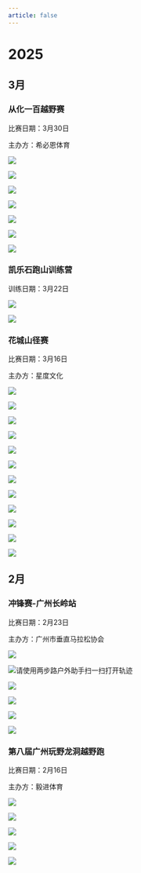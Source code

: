 ```yaml
---
article: false
---
```


# 2025

## 3月

### 从化一百越野赛

比赛日期：3月30日

主办方：希必恩体育

![](https://img.sherry4869.com/blog/life/healthy/running/2025/24.PNG)

![](https://img.sherry4869.com/blog/life/healthy/running/2025/25.JPEG)

![](https://img.sherry4869.com/blog/life/healthy/running/2025/26.JPEG)

![](https://img.sherry4869.com/blog/life/healthy/running/2025/27.JPEG)

![](https://img.sherry4869.com/blog/life/healthy/running/2025/28.JPEG)

![](https://img.sherry4869.com/blog/life/healthy/running/2025/29.PNG)

![](https://img.sherry4869.com/blog/life/healthy/running/2025/30.JPEG)

### 凯乐石跑山训练营

训练日期：3月22日

![](https://img.sherry4869.com/blog/life/healthy/running/2025/32.PNG)

![](https://img.sherry4869.com/blog/life/healthy/running/2025/31.JPEG)

### 花城山径赛

比赛日期：3月16日

主办方：星度文化

![](https://img.sherry4869.com/blog/life/healthy/running/2025/12.JPG)

![](https://img.sherry4869.com/blog/life/healthy/running/2025/13.JPG)

![](https://img.sherry4869.com/blog/life/healthy/running/2025/14.JPEG)

![](https://img.sherry4869.com/blog/life/healthy/running/2025/15.JPEG)

![](https://img.sherry4869.com/blog/life/healthy/running/2025/16.JPEG)

![](https://img.sherry4869.com/blog/life/healthy/running/2025/17.JPEG)

![](https://img.sherry4869.com/blog/life/healthy/running/2025/18.JPEG)

![](https://img.sherry4869.com/blog/life/healthy/running/2025/19.jpg)

![](https://img.sherry4869.com/blog/life/healthy/running/2025/20.JPEG)

![](https://img.sherry4869.com/blog/life/healthy/running/2025/21.JPEG)

![](https://img.sherry4869.com/blog/life/healthy/running/2025/22.PNG)

![](https://img.sherry4869.com/blog/life/healthy/running/2025/23.JPG)

## 2月

### 冲锋赛-广州长岭站

比赛日期：2月23日

主办方：广州市垂直马拉松协会

![](https://img.sherry4869.com/blog/life/healthy/running/2025/9.PNG)

![请使用两步路户外助手扫一扫打开轨迹](https://img.sherry4869.com/blog/life/healthy/running/2025/10.PNG)

![](https://img.sherry4869.com/blog/life/healthy/running/2025/5.JPEG)

![](https://img.sherry4869.com/blog/life/healthy/running/2025/6.JPEG)

![](https://img.sherry4869.com/blog/life/healthy/running/2025/7.PNG)

![](https://img.sherry4869.com/blog/life/healthy/running/2025/8.PNG)

### 第八届广州玩野龙洞越野跑

比赛日期：2月16日

主办方：毅进体育

![](https://img.sherry4869.com/blog/life/healthy/running/2025/11.JPEG)

![](https://img.sherry4869.com/blog/life/healthy/running/2025/4.JPEG)

![](https://img.sherry4869.com/blog/life/healthy/running/2025/3.JPEG)

![](https://img.sherry4869.com/blog/life/healthy/running/2025/2.PNG)

![](https://img.sherry4869.com/blog/life/healthy/running/2025/1.JPEG)